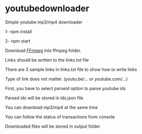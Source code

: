 # youtubedownloader
Simple youtube mp3/mp4 downloader

1- npm install

2- npm start

Download [FFmpeg](https://ffmpeg.org/download.html) into ffmpeg folder.

Links should be written to the links.txt file

There are 3 sample links in links.txt file to show how to write links

Type of link does not matter. (youtu.be/... or youtube.com/...)

First, you have to select parseid option to parse youtube ids

Parsed ids will be stored in ids.json file

You can download mp3/mp4 at the same time

You can follow the status of transactions from console

Downloaded files will be stored in output folder

